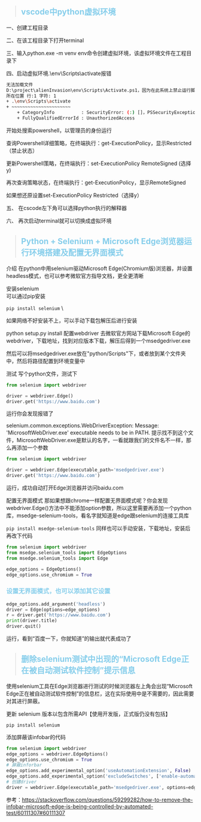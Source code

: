 >## vscode中python虚拟环境
一、创建工程目录

二、在该工程目录下打开terminal

三、输入python.exe -m venv env命令创建虚拟环境，该虚拟环境文件在工程目录下

四、启动虚拟环境.\env\Scripts\activate报错
``` bash
无法加载文件
D:\project\alienInvasion\env\Scripts\Activate.ps1，因为在此系统上禁止运行脚本。有关详细信息，请参阅 https:/go.microsoft.com/fwlink/?LinkID=135170 中的 about_Execution_Policies。
所在位置 行:1 字符: 1
+ .\env\Scripts\activate
+ ~~~~~~~~~~~~~~~~~~~~~~
    + CategoryInfo          : SecurityError: (:) []，PSSecurityException
    + FullyQualifiedErrorId : UnauthorizedAccess
```
开始处搜索powershell，以管理员的身份运行

查询Powershell详细策略，在终端执行：get-ExecutionPolicy，显示Restricted（禁止状态）

更新Powershell策略，在终端执行：set-ExecutionPolicy RemoteSigned (选择y)

再次查询策略状态，在终端执行：get-ExecutionPolicy，显示RemoteSigned

如果想还原设置set-ExecutionPolicy Restricted（选择y）

五、 在cscode左下角可以选择python执行的解释器

六、 再次启动terminal就可以切换成虚拟环境


>## Python + Selenium + Microsoft Edge浏览器运行环境搭建及配置无界面模式

介绍
在python中用selenium驱动Microsoft Edge(Chromium版)浏览器，并设置headless模式，也可以参考微软官方指导文档，更全更清晰

安装selenium \
可以通过pip安装

`pip install selenium` \

如果网络不好安装不上，可以手动下载包解压后进行安装

python setup.py install
配置webdriver
去微软官方网站下载Microsoft Edge的webdriver，下载地址，找到对应版本下载，解压后得到一个msedgedriver.exe

然后可以将msedgedriver.exe放在"python/Scripts"下，或者放到某个文件夹中，然后将路径配置到环境变量中

测试
写个python文件，测试下
``` python
from selenium import webdriver

driver = webdriver.Edge()
driver.get('https://www.baidu.com')
```
运行你会发现报错了

selenium.common.exceptions.WebDriverException: Message: 'MicrosoftWebDriver.exe' executable needs to be in PATH. 
提示找不到这个文件，MicrosoftWebDriver.exe是默认的名字，一看就跟我们的文件名不一样，那么再添加一个参数

``` python
from selenium import webdriver

driver = webdriver.Edge(executable_path='msedgedriver.exe')
driver.get('https://www.baidu.com')
```

运行，成功自动打开Edge浏览器并访问baidu.com

配置无界面模式
那如果想跟chrome一样配置无界面模式呢？你会发现webdriver.Edge()方法中不能添加option参数，所以这里需要再添加一个python库，msedge-selenium-tools，看名字就知道是edge跟selenium的连接工具库

`pip install msedge-selenium-tools`
同样也可以手动安装，下载地址，安装后再改下代码

``` python
from selenium import webdriver
from msedge.selenium_tools import EdgeOptions
from msedge.selenium_tools import Edge

edge_options = EdgeOptions()
edge_options.use_chromium = True
```

### 设置无界面模式，也可以添加其它设置
``` python
edge_options.add_argument('headless')
driver = Edge(options=edge_options)
r = driver.get('https://www.baidu.com')
print(driver.title)
driver.quit()
```
运行，看到“百度一下，你就知道”的输出就代表成功了


>## 删除selenium测试中出现的“Microsoft Edge正在被自动测试软件控制”提示信息

使用selenium工具在Edge浏览器进行测试的时候浏览器左上角会出现“Microsoft Edge正在被自动测试软件控制”的信息栏，这在实际使用中是不需要的，因此需要对其进行屏蔽。

更新 selenium 版本以包含所需API【使用开发版，正式版仍没有包括】

`pip install selenium`

添加屏蔽该infobar的代码
``` python
from selenium import webdriver
edge_options = webdriver.EdgeOptions()
edge_options.use_chromium = True
# 屏蔽inforbar
edge_options.add_experimental_option('useAutomationExtension', False)
edge_options.add_experimental_option('excludeSwitches', ['enable-automation', 'enable-logging'])
# 创建driver
driver = webdriver.Edge(executable_path='msedgedriver.exe', options=edge_options)
```


参考：https://stackoverflow.com/questions/59299282/how-to-remove-the-infobar-microsoft-edge-is-being-controlled-by-automated-test/60111307#60111307



<style>
    h1, h2, h3, h4, h5, h6 {
        color: skyblue;
    }
</style>